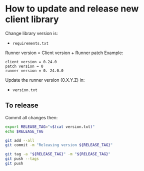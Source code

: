# How to update and release new client library

Change library version is:
- `requirements.txt`

Runner version = Client version + Runner patch
Example:
```
client version = 0.24.0
patch version = 0
runner version = 0. 24.0.0
```

Update the runner version (0.X.Y.Z) in:
- `version.txt`


## To release

Commit all changes then:

```bash
export RELEASE_TAG="v$(cat version.txt)"
echo $RELEASE_TAG

git add --all
git commit -m "Releasing version ${RELEASE_TAG}"

git tag -a "${RELEASE_TAG}" -m "${RELEASE_TAG}"
git push --tags
git push
```